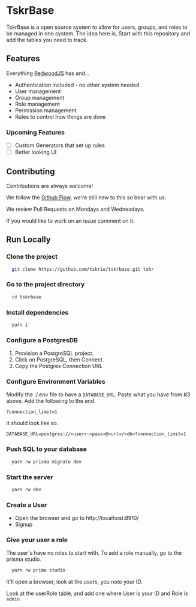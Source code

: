 
# TskrBase

TskrBase is a open source system to allow for users, groups, and roles
to be managed in one system. The idea here is, Start with this
repository and add the tables you need to track.

## Features

Everything [RedwoodJS](https://github.com/redwoodjs/redwood#features) has and...

- Authentication included - no other system needed
- User management
- Group management
- Role management
- Permission management
- Rules to control how things are done

### Upcoming Features

- [ ] Custom Generators that set up rules
- [ ] Better looking UI
## Contributing

Contributions are always welcome!

We follow the [Github Flow], we're still new to this so bear with us.

We review Pull Requests on Mondays and Wednesdays.

If you would like to work on an issue comment on it.

[Github Flow]: https://guides.github.com/introduction/flow/
## Run Locally

### Clone the project

```bash
  git clone https://github.com/tskrio/tskrbase.git tskr
```

### Go to the project directory

```bash
  cd tskrbase
```

### Install dependencies

```bash
  yarn i
```

### Configure a PostgresDB

1.  Provision a PostgreSQL project.
2.  Click on PostgreSQL, then Connect.
3.  Copy the Postgres Connection URL

### Configure Environment Variables

Modify the ./.env file to have a `DATABASE_URL`.  Paste what you have from #3 above.
Add the following to the end.
```
?connection_limit=1
```

It should look like so.

```
DATABASE_URL=postgres://<user>:<pass>@<url>/<db>?connection_limit=1
```

### Push SQL to your database

```bash
  yarn rw prisma migrate dev
```

### Start the server

```bash
  yarn rw dev
```

### Create a User

- Open the browser and go to http://localhost:8910/
- Signup

### Give your user a role

The user's have no roles to start with.  To add a role manually, go to the prisma studio.

```bash
  yarn rw prima studio
```

It'll open a browser, look at the users, you note your ID.

Look at the userRole table, and add one where User is your ID and Role is `admin`
